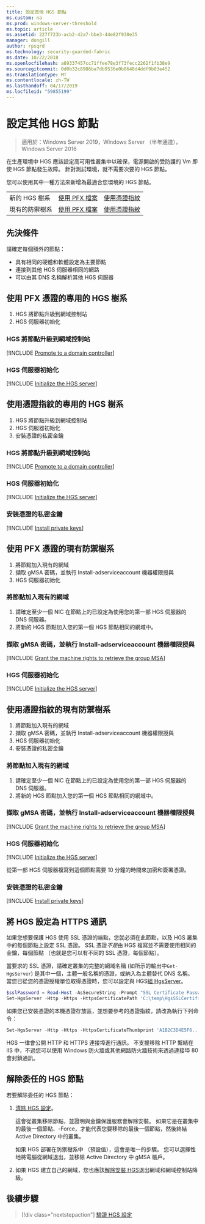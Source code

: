 ```yaml
---
title: 設定其他 HGS 節點
ms.custom: na
ms.prod: windows-server-threshold
ms.topic: article
ms.assetid: 227f723b-acb2-42a7-bbe3-44e82f930e35
manager: dongill
author: rpsqrd
ms.technology: security-guarded-fabric
ms.date: 10/22/2018
ms.openlocfilehash: a89337457cc71ffee78e3f73fecc2262f1fb38e9
ms.sourcegitcommit: 0d0b32c8986ba7db9536e0b8648d4ddf9b03e452
ms.translationtype: MT
ms.contentlocale: zh-TW
ms.lasthandoff: 04/17/2019
ms.locfileid: "59855199"
---
```

# <a name="configure-additional-hgs-nodes"></a>設定其他 HGS 節點

>適用於：Windows Server 2019，Windows Server （半年通道），Windows Server 2016

在生產環境中 HGS 應該設定高可用性叢集中以確保，電源開啟的受防護的 Vm 即使 HGS 節點發生故障。 針對測試環境，就不需要次要的 HGS 節點。

您可以使用其中一種方法來新增為最適合您環境的 HGS 節點。

|                |                         |                              | 
|----------------|-------------------------|------------------------------|
|新的 HGS 樹系  | [使用 PFX 檔案](#dedicated-hgs-forest-with-pfx-certificates) | [使用憑證指紋](#dedicated-hgs-forest-with-certificate-thumbprints) |
|現有的防禦樹系 |  [使用 PFX 檔案](#existing-bastion-forest-with-pfx-certificates) | [使用憑證指紋](#existing-bastion-forest-with-certificate-thumbprints) |

## <a name="prerequisites"></a>先決條件

請確定每個額外的節點： 
- 具有相同的硬體和軟體設定為主要節點 
- 連接到其他 HGS 伺服器相同的網路
- 可以由其 DNS 名稱解析其他 HGS 伺服器

## <a name="dedicated-hgs-forest-with-pfx-certificates"></a>使用 PFX 憑證的專用的 HGS 樹系

1. HGS 將節點升級到網域控制站
2. HGS 伺服器初始化

### <a name="promote-the-hgs-node-to-a-domain-controller"></a>HGS 將節點升級到網域控制站

[!INCLUDE [Promote to a domain controller](../../../includes/guarded-fabric-promote-domain-controller.md)] 

### <a name="initialize-the-hgs-server"></a>HGS 伺服器初始化

[!INCLUDE [Initialize the HGS server](../../../includes/guarded-fabric-initialize-hgs-on-the-node.md)] 

## <a name="dedicated-hgs-forest-with-certificate-thumbprints"></a>使用憑證指紋的專用的 HGS 樹系
 
1. HGS 將節點升級到網域控制站
2. HGS 伺服器初始化
3. 安裝憑證的私密金鑰

### <a name="promote-the-hgs-node-to-a-domain-controller"></a>HGS 將節點升級到網域控制站

[!INCLUDE [Promote to a domain controller](../../../includes/guarded-fabric-promote-domain-controller.md)] 

### <a name="initialize-the-hgs-server"></a>HGS 伺服器初始化

[!INCLUDE [Initialize the HGS server](../../../includes/guarded-fabric-initialize-hgs-on-the-node.md)] 

### <a name="install-the-private-keys-for-the-certificates"></a>安裝憑證的私密金鑰

[!INCLUDE [Install private keys](../../../includes/guarded-fabric-install-private-keys.md)]

## <a name="existing-bastion-forest-with-pfx-certificates"></a>使用 PFX 憑證的現有防禦樹系

1. 將節點加入現有的網域
2. 擷取 gMSA 密碼，並執行 Install-adserviceaccount 機器權限授與
3. HGS 伺服器初始化

### <a name="join-the-node-to-the-existing-domain"></a>將節點加入現有的網域

1. 請確定至少一個 NIC 在節點上的已設定為使用您的第一部 HGS 伺服器的 DNS 伺服器。
2. 將新的 HGS 節點加入您的第一個 HGS 節點相同的網域中。 

### <a name="grant-the-machine-rights-to-retrieve-gmsa-password-and-run-install-adserviceaccount"></a>擷取 gMSA 密碼，並執行 Install-adserviceaccount 機器權限授與

[!INCLUDE [Grant the machine rights to retrieve the group MSA](../../../includes/guarded-fabric-grant-machine-rights-to-retrieve-gmsa.md)] 

### <a name="initialize-the-hgs-server"></a>HGS 伺服器初始化

[!INCLUDE [Initialize the HGS server](../../../includes/guarded-fabric-initialize-hgs-on-the-node.md)] 

## <a name="existing-bastion-forest-with-certificate-thumbprints"></a>使用憑證指紋的現有防禦樹系

1. 將節點加入現有的網域
2. 擷取 gMSA 密碼，並執行 Install-adserviceaccount 機器權限授與
3. HGS 伺服器初始化
4. 安裝憑證的私密金鑰

### <a name="join-the-node-to-the-existing-domain"></a>將節點加入現有的網域

1. 請確定至少一個 NIC 在節點上的已設定為使用您的第一部 HGS 伺服器的 DNS 伺服器。
2. 將新的 HGS 節點加入您的第一個 HGS 節點相同的網域中。 

### <a name="grant-the-machine-rights-to-retrieve-gmsa-password-and-run-install-adserviceaccount"></a>擷取 gMSA 密碼，並執行 Install-adserviceaccount 機器權限授與

[!INCLUDE [Grant the machine rights to retrieve the group MSA](../../../includes/guarded-fabric-grant-machine-rights-to-retrieve-gmsa.md)] 

### <a name="initialize-the-hgs-server"></a>HGS 伺服器初始化

[!INCLUDE [Initialize the HGS server](../../../includes/guarded-fabric-initialize-hgs-on-the-node.md)] 

從第一部 HGS 伺服器複寫到這個節點需要 10 分鐘的時間來加密和簽署憑證。

### <a name="install-the-private-keys-for-the-certificates"></a>安裝憑證的私密金鑰

[!INCLUDE [Install private keys](../../../includes/guarded-fabric-install-private-keys.md)]

## <a name="configure-hgs-for-https-communications"></a>將 HGS 設定為 HTTPS 通訊

如果您想要保護 HGS 使用 SSL 憑證的端點，您就必須在此節點，以及 HGS 叢集中的每個節點上設定 SSL 憑證。
SSL 憑證*不是*由 HGS 複寫並不需要使用相同的金鑰，每個節點 （也就是您可以有不同的 SSL 憑證，每個節點）。

當要求的 SSL 憑證，請確定叢集的完整的網域名稱 (如所示的輸出中`Get-HgsServer`) 是其中一個，主體一般名稱的憑證，或納入為主體替代 DNS 名稱。
當您已從您的憑證授權單位取得憑證時，您可以設定與 HGS[組 HgsServer](https://technet.microsoft.com/itpro/powershell/windows/hgsserver/set-hgsserver)。

```powershell
$sslPassword = Read-Host -AsSecureString -Prompt "SSL Certificate Password"
Set-HgsServer -Http -Https -HttpsCertificatePath 'C:\temp\HgsSSLCertificate.pfx' -HttpsCertificatePassword $sslPassword
```

如果您已安裝憑證的本機憑證存放區，並想要參考的憑證指紋，請改為執行下列命令：

```powershell
Set-HgsServer -Http -Https -HttpsCertificateThumbprint 'A1B2C3D4E5F6...'
```

HGS 一律會公開 HTTP 和 HTTPS 連接埠進行通訊。
不支援移除 HTTP 繫結在 IIS 中，不過您可以使用 Windows 防火牆或其他網路防火牆技術來透過連接埠 80 會封鎖通訊。

## <a name="decommission-an-hgs-node"></a>解除委任的 HGS 節點

若要解除委任的 HGS 節點：

1. [清除 HGS 設定](guarded-fabric-manage-hgs.md#clearing-the-hgs-configuration)。

   這會從叢集移除節點，並證明與金鑰保護服務會解除安裝。 
   如果它是在叢集中的最後一個節點、-Force，才能代表您要移除的最後一個節點，然後終結 Active Directory 中的叢集。 
   
   如果 HGS 部署在防禦樹系中 （預設值），這會是唯一的步驟。 
   您可以選擇性地將電腦從網域退出，並移除 Active Directory 中 gMSA 帳戶。

1. 如果 HGS 建立自己的網域，您也應該[解除安裝 HGS](guarded-fabric-manage-hgs.md#clearing-the-hgs-configuration)退出網域和網域控制站降級。



## <a name="next-step"></a>後續步驟

>[!div class="nextstepaction"]
[驗證 HGS 設定](guarded-fabric-verify-hgs-configuration.md)

